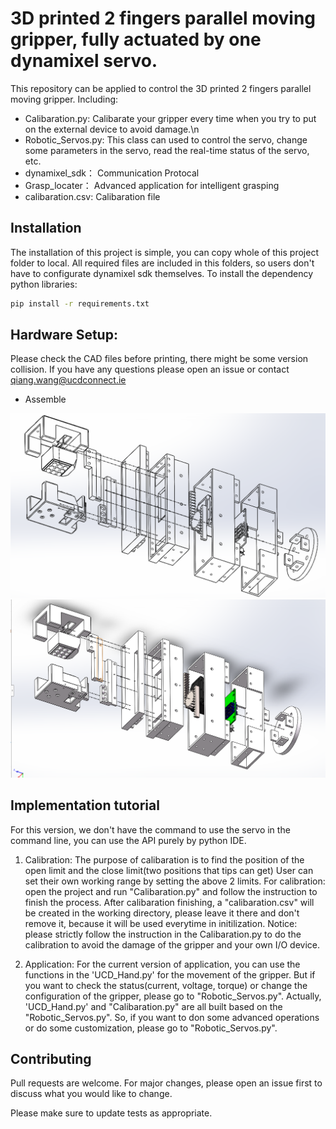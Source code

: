 # 3D printed 2 fingers parallel moving gripper, fully actuated by one dynamixel servo.

This repository can be applied to control the 3D printed 2 fingers parallel moving gripper.
Including:
- Calibaration.py: Calibarate your gripper every time when you try to put on the external device to avoid damage.\n
- Robotic_Servos.py: This class can used to control the servo, change some parameters in the servo, read the real-time status of the servo, etc.
- dynamixel_sdk： Communication Protocal
- Grasp_locater： Advanced application for intelligent grasping
- calibaration.csv: Calibaration file


## Installation
The installation of this project is simple, you can copy whole of this project folder to local. All required files are included in this folders,
so users don't have to configurate dynamixel sdk themselves. 
To install the dependency python libraries: 
```bash
pip install -r requirements.txt
```

## Hardware Setup:
Please check the CAD files before printing, there might be some version collision. If you have any questions please open an issue or contact qiang.wang@ucdconnect.ie
- Assemble
<img src="https://github.com/wq13552463699/3D_Printed_2_Fingers_Gripper/blob/main/CAD/Pictures/explosion%20view2.png" width="633" >
<img src="https://github.com/wq13552463699/3D_Printed_2_Fingers_Gripper/blob/main/CAD/Pictures/explosion%20view.png" width="633" >


## Implementation tutorial
For this version, we don't have the command to use the servo in the command line, you can use the API purely by python IDE.
1. Calibration:
	The purpose of calibaration is to find the position of the open limit and the close limit(two positions that tips can get)
		User can set their own working range by setting the above 2 limits. For calibration: open the project and run 
		"Calibaration.py" and follow the instruction to finish the process. After calibaration finishing, a "calibaration.csv"
		will be created in the working directory, please leave it there and don't remove it, because it will be used everytime
		in initilization.
	Notice: please strictly follow the instruction in the Calibaration.py to do the calibration to avoid the damage of the gripper and your own I/O device.
	
2. Application:
	For the current version of application, you can use the functions in the 'UCD_Hand.py' for the movement of the gripper.
	But if you want to check the status(current, voltage, torque) or change the configuration of the gripper, please go to
	"Robotic_Servos.py". Actually, 'UCD_Hand.py' and "Calibaration.py" are all built based on the "Robotic_Servos.py". So, if
	you want to don some advanced operations or do some customization, please go to "Robotic_Servos.py".
	
## Contributing
Pull requests are welcome. For major changes, please open an issue first to discuss what you would like to change.

Please make sure to update tests as appropriate.
